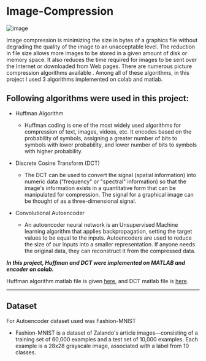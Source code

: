 # Image-Compression

![image](https://user-images.githubusercontent.com/105945382/211190641-a356c190-6744-4edb-9a61-f50a7e9e102a.png)

Image compression is minimizing the size in bytes of a graphics file without degrading the quality of the image to an unacceptable level. 
The reduction in file size allows more images to be stored in a given amount of disk or memory space.
It also reduces the time required for images to be sent over the Internet or downloaded from Web pages.
There are numerous picture compression algorithms available . Among all of these algorithms, in this project I used 3 algorithms implemented on colab and matlab.

## Following algorithms were used in this project:

- Huffman Algorithm

  - Huffman coding is one of the most widely used algorithms for compression of text, images, videos, etc. It encodes based on the probability of symbols, assigning a greater number of bits to symbols with lower probability, and lower number of bits to symbols with higher probability.

* Discrete Cosine Transform (DCT)
  
  - The DCT can be used to convert the signal (spatial information) into numeric data ("frequency" or "spectral" information) so that the image's information exists in a quantitative form that can be manipulated for compression. The signal for a graphical image can be thought of as a three-dimensional signal.

+ Convolutional Autoencoder
  
  - An autoencoder neural network is an Unsupervised Machine learning algorithm that applies backpropagation, setting the target values to be equal to the inputs. Autoencoders are used to reduce the size of our inputs into a smaller representation. If anyone needs the original data, they can reconstruct it from the compressed data.

***In this project, Huffman and DCT were implemented on MATLAB and encoder on colab.***

Huffman algorithm matlab file is given [here](https://github.com/Ceasor06/Image-Compression/tree/main/Huffman-algorithm), 
and DCT matlab file is [here](https://github.com/Ceasor06/Image-Compression/tree/main/DCT).


<hr>
  
## Dataset

For Autoencoder dataset used was Fashion-MNIST
 - Fashion-MNIST is a dataset of Zalando's article images—consisting of a training set of 60,000 examples and a test set of 10,000 examples. Each example is a 28x28 grayscale image, associated with a label from 10 classes.
